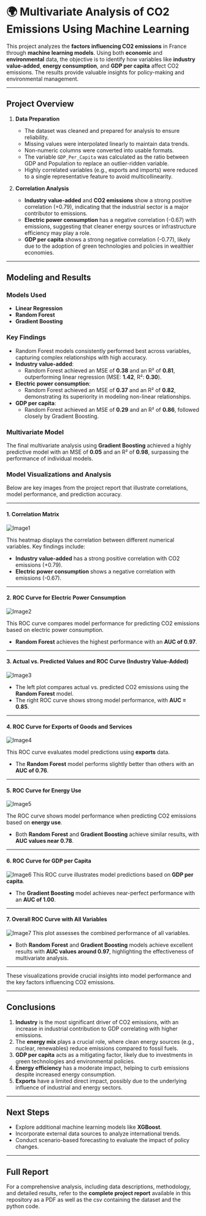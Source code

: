 # 🌍 **Multivariate Analysis of CO2 Emissions Using Machine Learning**

This project analyzes the **factors influencing CO2 emissions** in France through **machine learning models**. Using both **economic** and **environmental** data, the objective is to identify how variables like **industry value-added**, **energy consumption**, and **GDP per capita** affect CO2 emissions. The results provide valuable insights for policy-making and environmental management.

---

## **Project Overview**

1. **Data Preparation**  
   - The dataset was cleaned and prepared for analysis to ensure reliability.
   - Missing values were interpolated linearly to maintain data trends.
   - Non-numeric columns were converted into usable formats.
   - The variable `GDP_Per_Capita` was calculated as the ratio between GDP and Population to replace an outlier-ridden variable.
   - Highly correlated variables (e.g., exports and imports) were reduced to a single representative feature to avoid multicollinearity.

2. **Correlation Analysis**  
   - **Industry value-added** and **CO2 emissions** show a strong positive correlation (+0.79), indicating that the industrial sector is a major contributor to emissions.
   - **Electric power consumption** has a negative correlation (-0.67) with emissions, suggesting that cleaner energy sources or infrastructure efficiency may play a role.
   - **GDP per capita** shows a strong negative correlation (-0.77), likely due to the adoption of green technologies and policies in wealthier economies.

---

## **Modeling and Results**

### **Models Used**
- **Linear Regression**  
- **Random Forest**  
- **Gradient Boosting**

### **Key Findings**
- Random Forest models consistently performed best across variables, capturing complex relationships with high accuracy.
- **Industry value-added**:  
  - Random Forest achieved an MSE of **0.38** and an R² of **0.81**, outperforming linear regression (MSE: **1.42**, R²: **0.30**).
- **Electric power consumption**:  
  - Random Forest achieved an MSE of **0.37** and an R² of **0.82**, demonstrating its superiority in modeling non-linear relationships.
- **GDP per capita**:  
  - Random Forest achieved an MSE of **0.29** and an R² of **0.86**, followed closely by Gradient Boosting.

### **Multivariate Model**  
The final multivariate analysis using **Gradient Boosting** achieved a highly predictive model with an MSE of **0.05** and an R² of **0.98**, surpassing the performance of individual models.
### **Model Visualizations and Analysis**

Below are key images from the project report that illustrate correlations, model performance, and prediction accuracy.

---

#### **1. Correlation Matrix**
![Image1](Image/Image1.png)

This heatmap displays the correlation between different numerical variables. Key findings include:
- **Industry value-added** has a strong positive correlation with CO2 emissions (+0.79).
- **Electric power consumption** shows a negative correlation with emissions (-0.67).

---

#### **2. ROC Curve for Electric Power Consumption**

![Image2](Image/Image2.png)

This ROC curve compares model performance for predicting CO2 emissions based on electric power consumption.  
- **Random Forest** achieves the highest performance with an **AUC of 0.97**.

---

#### **3. Actual vs. Predicted Values and ROC Curve (Industry Value-Added)**
![Image3](Image/Image3.png)

- The left plot compares actual vs. predicted CO2 emissions using the **Random Forest** model.  
- The right ROC curve shows strong model performance, with **AUC = 0.85**.

---

#### **4. ROC Curve for Exports of Goods and Services**
![Image4](Image/Image4.png)

This ROC curve evaluates model predictions using **exports** data.  
- The **Random Forest** model performs slightly better than others with an **AUC of 0.76**.

---

#### **5. ROC Curve for Energy Use**
![Image5](Image/Image5.png)

The ROC curve shows model performance when predicting CO2 emissions based on **energy use**.  
- Both **Random Forest** and **Gradient Boosting** achieve similar results, with **AUC values near 0.78**.

---

#### **6. ROC Curve for GDP per Capita**
![Image6](Image/Image6.png)
This ROC curve illustrates model predictions based on **GDP per capita**.  
- The **Gradient Boosting** model achieves near-perfect performance with an **AUC of 1.00**.

---

#### **7. Overall ROC Curve with All Variables**
![Image7](Image/Image7.png)
This plot assesses the combined performance of all variables.  
- Both **Random Forest** and **Gradient Boosting** models achieve excellent results with **AUC values around 0.97**, highlighting the effectiveness of multivariate analysis.

---

These visualizations provide crucial insights into model performance and the key factors influencing CO2 emissions.






---

## **Conclusions**

1. **Industry** is the most significant driver of CO2 emissions, with an increase in industrial contribution to GDP correlating with higher emissions.
2. The **energy mix** plays a crucial role, where clean energy sources (e.g., nuclear, renewables) reduce emissions compared to fossil fuels.
3. **GDP per capita** acts as a mitigating factor, likely due to investments in green technologies and environmental policies.
4. **Energy efficiency** has a moderate impact, helping to curb emissions despite increased energy consumption.
5. **Exports** have a limited direct impact, possibly due to the underlying influence of industrial and energy sectors.

---

## **Next Steps**
- Explore additional machine learning models like **XGBoost**.
- Incorporate external data sources to analyze international trends.
- Conduct scenario-based forecasting to evaluate the impact of policy changes.

---

## **Full Report**

For a comprehensive analysis, including data descriptions, methodology, and detailed results, refer to the **complete project report** available in this repository as a PDF as well as the csv containing the dataset and the python code.
